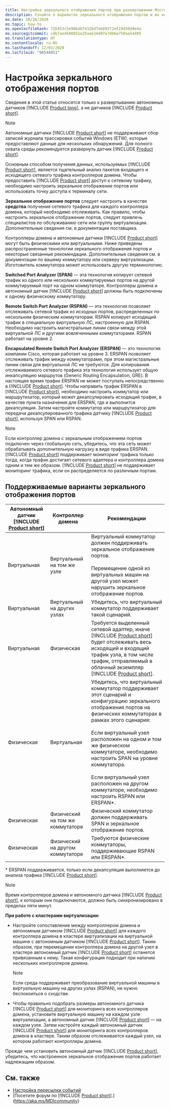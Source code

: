 ```yaml
---
title: Настройка зеркального отображения портов при развертывании Microsoft Defender для удостоверений
description: Узнайте о вариантах зеркального отображения портов и их настройке для Microsoft Defender для удостоверений
ms.date: 10/26/2020
ms.topic: how-to
ms.openlocfilehash: 72b453c5e90b46f432bd7eb89572e519d50d9e4a
ms.sourcegitcommit: cdb7ae4580851e25aae24d07e7d66a750aa54405
ms.translationtype: HT
ms.contentlocale: ru-RU
ms.lasthandoff: 12/03/2020
ms.locfileid: "96544051"
---
```

# <a name="configure-port-mirroring"></a>Настройка зеркального отображения портов

Сведения в этой статье относятся только к развертыванию автономных датчиков [!INCLUDE [Product long](includes/product-long.md)], а не датчиков [!INCLUDE [Product short](includes/product-short.md)].

> [!NOTE]
> Автономные датчики [!INCLUDE [Product short](includes/product-short.md)] не поддерживают сбор записей журнала трассировки событий Windows (ETW), которые предоставляют данные для нескольких обнаружений. Для полного охвата среды рекомендуется развернуть датчик [!INCLUDE [Product short](includes/product-short.md)].

Основным способом получения данных, используемых [!INCLUDE [Product short](includes/product-short.md)], является тщательный анализ пакетов входящего и исходящего сетевого трафика контроллеров домена. Чтобы предоставить [!INCLUDE [Product short](includes/product-short.md)] доступ к сетевому трафику, необходимо настроить зеркальное отображение портов или использовать точку доступа к терминалу сети.

**Зеркальное отображение портов** следует настроить в качестве **средства** получения сетевого трафика для каждого контроллера домена, который необходимо отслеживать. Как правило, чтобы настроить зеркальное отображение портов, следует привлечь специалистов по обслуживанию сети или группу виртуализации.
Дополнительные сведения см. в документации поставщика.

Контроллеры домена и автономные датчики [!INCLUDE [Product short](includes/product-short.md)] могут быть физическими или виртуальными. Ниже приведены распространенные технологии зеркального отображения портов и некоторые связанные рекомендации. Дополнительные сведения см. в документации по вашему коммутатору или серверу виртуализации. Изготовитель коммутатора может использовать другую терминологию.

**Switched Port Analyzer (SPAN)** — эта технология копирует сетевой трафик из одного или нескольких коммутируемых портов на другой коммутируемый порт на одном коммутаторе. Контроллеры домена и автономный датчик [!INCLUDE [Product short](includes/product-short.md)] должны быть подключены к одному физическому коммутатору.

**Remote Switch Port Analyzer (RSPAN)** — эта технология позволяет отслеживать сетевой трафик из исходных портов, распределенных по нескольким физическим коммутаторам. RSPAN копирует исходящий трафик в специальную виртуальную ЛС, настроенную для RSPAN. Необходимо настроить магистральные линии связи между этой виртуальной ЛС и другими вовлеченными коммутаторами. RSPAN работает на уровне 2.

**Encapsulated Remote Switch Port Analyzer (ERSPAN)** — это технология компании Cisco, которая работает на уровне 3. ERSPAN позволяет отслеживать трафик между коммутаторами, при этом магистральные линии связи для виртуальной ЛС не требуются. Для копирования отслеживаемого сетевого трафика эта технология использует общую инкапсуляцию маршрутов (Generic Routing Encapsulation, GRE). В настоящее время трафик ERSPAN не может поступать непосредственно в [!INCLUDE [Product short](includes/product-short.md)]. Чтобы направить трафик ERSPAN в [!INCLUDE [Product short](includes/product-short.md)], необходимо настроить коммутатор или маршрутизатор, который может декапсулировать исходящий трафик, в качестве пункта назначения для ERSPAN, где и выполнится декапсуляция. Затем настройте коммутатор или маршрутизатор для передачи декапсулированного трафика датчику [!INCLUDE [Product short](includes/product-short.md)], используя SPAN или RSPAN.

> [!NOTE]
> Если контроллер домена с зеркальным отображением портов подключен через глобальную сеть, убедитесь, что эта сеть может обрабатывать дополнительную нагрузку в виде трафика ERSPAN.
> [!INCLUDE [Product short](includes/product-short.md)] поддерживает мониторинг трафика только тогда, когда трафик достигает сетевого адаптера и контроллера домена одним и тем же образом. [!INCLUDE [Product short](includes/product-short.md)] не поддерживает мониторинг трафика, если он распределяется по различным портам.

## <a name="supported-port-mirroring-options"></a>Поддерживаемые варианты зеркального отображения портов

|Автономный датчик [!INCLUDE [Product short](includes/product-short.md)]|Контроллер домена|Рекомендации|
|---------------|---------------------|------------------|
|Виртуальная|Виртуальный на том же узле|Виртуальный коммутатор должен поддерживать зеркальное отображение портов.<br /><br />Перемещение одной из виртуальных машин на другой узел может нарушить зеркальное отображение портов.|
|Виртуальная|Виртуальный на других узлах|Убедитесь, что виртуальный коммутатор поддерживает такой сценарий.|
|Виртуальная|Физическая|Требуется выделенный сетевой адаптер, иначе [!INCLUDE [Product short](includes/product-short.md)] будет отслеживать весь исходящий и входящий трафик узла, в том числе трафик, отправляемый в облачный экземпляр [!INCLUDE [Product short](includes/product-short.md)].|
|Физическая|Виртуальная|Убедитесь, что виртуальный коммутатор поддерживает этот сценарий и конфигурацию зеркального отображения портов на физических коммутаторах в рамках этого сценария:<br /><br />Если виртуальный узел расположен на одном и том же физическом коммутаторе, необходимо настроить SPAN на уровне коммутатора.<br /><br />Если виртуальный узел расположен на другом коммутаторе, необходимо настроить RSPAN или ERSPAN&#42;.|
|Физическая|Физический на том же коммутаторе|Физический коммутатор должен поддерживать SPAN и зеркальное отображение портов.|
|Физическая|Физический на другом коммутаторе|Требуются физические коммутаторы, поддерживающие RSPAN или ERSPAN&#42;.|

&#42; ERSPAN поддерживается, только если декапсуляция выполняется до анализа трафика [!INCLUDE [Product short](includes/product-short.md)].

> [!NOTE]
> Время контроллеров домена и автономного датчика [!INCLUDE [Product short](includes/product-short.md)], к которым они подключаются, должно быть синхронизировано в пределах пяти минут.

**При работе с кластерами виртуализации:**

- Настройте сопоставление между контроллером домена и автономным датчиком [!INCLUDE [Product short](includes/product-short.md)] для каждого контроллера домена в кластере виртуализации на виртуальной машине с автономным датчиком [!INCLUDE [Product short](includes/product-short.md)]. Таким образом, при перемещении контроллера домена на другой узел в кластере автономный датчик [!INCLUDE [Product short](includes/product-short.md)] останется привязанным к нему. Такая конфигурация подходит при наличии нескольких контроллеров домена.

  > [!NOTE]
  > Если среда поддерживает преобразование виртуальной машины в виртуальную машину на других узлах (RSPAN), не нужно беспокоиться о сходстве.

- Чтобы правильно подобрать размеры автономного датчика [!INCLUDE [Product short](includes/product-short.md)] для мониторинга всех контроллеров домена, установите виртуальную машину на каждом узле виртуализации, а автономный датчик [!INCLUDE [Product short](includes/product-short.md)] — на каждом узле. Затем настройте каждый автономный датчик [!INCLUDE [Product short](includes/product-short.md)] для мониторинга всех контроллеров домена в кластере. Таким образом отслеживается каждый узел, на котором работают контроллеры домена.

Прежде чем установить автономный датчик [!INCLUDE [Product short](includes/product-short.md)], убедитесь, что настроенное зеркальное отображение портов работает надлежащим образом.

## <a name="see-also"></a>См. также

- [Настройка пересылки событий](configure-event-forwarding.md)
- [Посетите форум по [!INCLUDE [Product short](includes/product-short.md)].](https://aka.ms/MDIcommunity)
